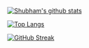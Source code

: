 [![Shubham's github stats](https://github-readme-stats.vercel.app/api?username=shubham030&count_private=true&include_all_commits=true&theme=highcontrast&show_icons=true)](https://github.com/anuraghazra/github-readme-stats)

[![Top Langs](https://github-readme-stats.vercel.app/api/top-langs/?username=shubham030&layout=compact)](https://github.com/anuraghazra/github-readme-stats)

[![GitHub Streak](https://github-readme-streak-stats.herokuapp.com/?user=shubham030&theme=dark&currStreakNum=2FD3EB&fire=pink&sideLabels=F00)](https://git.io/streak-stats)
